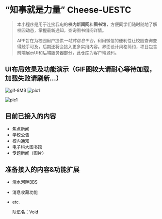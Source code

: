 # “知事就是力量” Cheese-UESTC

> 本小程序是用于连接我电的**校内新闻网**和**图书馆**，方便同学们随时随地了解校园动态，掌握最新通知，查询图书借阅详情。
>
> APP旨在为校园用户提供*一站式信息平台*，利用微信的便利性让校园查询变得触手可及，后期还将会接入更多实用内容。界面设计风格简约，项目包含前端展示UI和后端服务器部分，此仓库为客户端源码。

## UI布局效果及功能演示（GIF图较大请耐心等待加载，加载失败请刷新...）

![gif-8MB](http://p1.bpimg.com/1949/dbbca42e069b8c52.gif)     ![pic1](http://i1.piimg.com/567571/d19ba6b7cea967e1.png) 

![pic1](http://p1.bpimg.com/1949/e4194fadbb226c28.jpg)


## 目前已接入的内容

- 焦点新闻
- 学校公告
- 校内通知
- 电子科大图书馆
- 专题新闻（图片）

## 准备接入的内容&功能扩展

- 清水河畔BBS
- 消息收藏功能
- etc.


    队伍名：Void